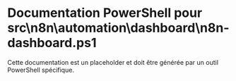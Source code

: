 # Documentation PowerShell pour src\n8n\automation\dashboard\n8n-dashboard.ps1

Cette documentation est un placeholder et doit être générée par un outil PowerShell spécifique.
